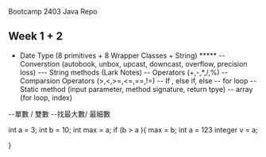 Bootcamp 2403 Java Repo

## Week 1 + 2

- Date Type (8 primitives + 8 Wrapper Classes + String) *****
-- Converstion (autobook, unbox, upcast, downcast, overflow, precision loss)
--- String methods (Lark Notes)
-- Operators (+,-,*,/,%)
-- Comparsion Operators (>,<,>=,<=,==,!=)
-- If , else if, else
-- for loop
-- Static method (input parameter, method signature, return tpye)
-- array (for loop, index)

--單數 / 雙數 
--找最大數/ 最細數

 int a = 3;
 int b = 10;
 int max = a;
 if (b > a ){
   max = b;
   int a = 123
   integer v = a;
   
 }
 